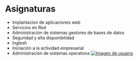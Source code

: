 # Asignaturas
- Implantacion de aplicaciones web
- Servicios en Red
- Administración de sistemas gestores de bases de datos
- Seguridad y alta disponibilidad
- Inglesh
- Iniciación a la actividad empresarial
- Administración de sistemas operativos
[![Imagen de usuario](https://avatars.githubusercontent.com/u/22892367?v=4?s=400)](https://github.com/dgtrabada)
